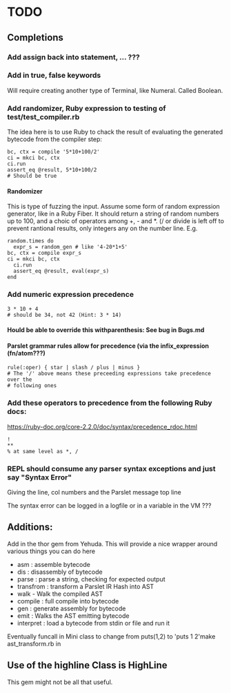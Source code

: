 # TODO

## Completions

### Add assign back into statement, ... ???

### Add in true, false keywords

Will require creating another type of Terminal, like Numeral. Called Boolean.

### Add randomizer, Ruby expression to testing of test/test_compiler.rb

The idea here is to use Ruby to chack the result of evaluating the generated
bytecode from the compiler step:

```
bc, ctx = compile '5*10+100/2'
ci = mkci bc, ctx
ci.run
assert_eq @result, 5*10+100/2
# Should be true
```

#### Randomizer

This is type of fuzzing the input.
Assume some form of random expression generator, like in a Ruby Fiber.
It should return a string of random numbers up to 100, and a choic of operators among +, - and *. (/ or divide is left off to prevent rantional
results, only integers any on the number line.
E.g.

```
random.times do
  expr_s = random_gen # like '4-20*1+5'
bc, ctx = compile expr_s
ci = mkci bc, ctx
  ci.run
  assert_eq @result, eval(expr_s)
end
```
### Add numeric expression precedence

```
3 * 10 + 4
# should be 34, not 42 (Hint: 3 * 14)
```

#### Hould be able to override this withparenthesis: See bug in Bugs.md

#### Parslet grammar rules allow for precedence (via the infix_expression (fn/atom???)

```
rule(:oper) { star | slash / plus | minus }
# The '/' above means these preceeding expressions take precedence over the
# following ones
```

### Add these operators to precedence from the following Ruby docs:
https://ruby-doc.org/core-2.2.0/doc/syntax/precedence_rdoc.html

```
!
** 
% at same level as *, /
```
### REPL should consume any parser syntax exceptions and just say "Syntax Error"
Giving the line, col numbers and the Parslet message top line

The syntax error can be logged in a logfile or in a variable in the VM ???

## Additions:

Add in the thor gem from Yehuda. This
will provide a nice wrapper around various things you can do here

- asm : assemble bytecode
- dis : disassembly of bytecode
-  parse : parse a string, checking for expected output
- transfrom : transform a Parslet IR Hash into AST
- walk - Walk the compiled AST
- compile : full compile into bytecode
- gen : generate assembly for bytecode
- emit : Walks the AST emitting bytecode
- interpret : load a bytecode from stdin or file and run it

Eventually funcall in Mini class to change from puts(1,2) to 'puts 1 2'make ast_transform.rb in


## Use of the highline Class is HighLine

This gem might not be all that useful.